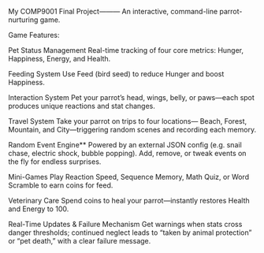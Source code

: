 My COMP9001 Final Project———
An interactive, command-line parrot-nurturing game.

Game Features:

Pet Status Management
Real-time tracking of four core metrics: Hunger, Happiness, Energy, and Health.

Feeding System
Use Feed (bird seed) to reduce Hunger and boost Happiness.

Interaction System
Pet your parrot’s head, wings, belly, or paws—each spot produces unique reactions and stat changes.

Travel System
Take your parrot on trips to four locations— Beach, Forest, Mountain, and City—triggering random scenes and recording each memory.

Random Event Engine**
Powered by an external JSON config (e.g. snail chase, electric shock, bubble popping).  Add, remove, or tweak events on the fly for endless surprises.

Mini-Games
Play Reaction Speed, Sequence Memory, Math Quiz, or Word Scramble to earn coins for feed.

Veterinary Care
Spend coins to heal your parrot—instantly restores Health and Energy to 100.

Real-Time Updates & Failure Mechanism
Get warnings when stats cross danger thresholds; continued neglect leads to “taken by animal protection” or “pet death,” with a clear failure message.
